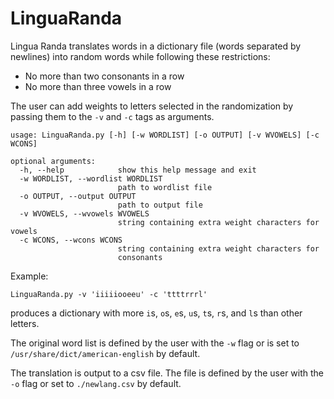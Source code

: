# LinguaRanda

Lingua Randa translates words in a dictionary file (words separated by newlines)
into random words while following these restrictions:

* No more than two consonants in a row
* No more than three vowels in a row

The user can add weights to letters selected in the randomization by passing
them to the `-v` and `-c` tags as arguments.

```
usage: LinguaRanda.py [-h] [-w WORDLIST] [-o OUTPUT] [-v WVOWELS] [-c WCONS]

optional arguments:
  -h, --help            show this help message and exit
  -w WORDLIST, --wordlist WORDLIST
                        path to wordlist file
  -o OUTPUT, --output OUTPUT
                        path to output file
  -v WVOWELS, --wvowels WVOWELS
                        string containing extra weight characters for vowels
  -c WCONS, --wcons WCONS
                        string containing extra weight characters for
                        consonants
```

Example:

```
LinguaRanda.py -v 'iiiiiooeeu' -c 'ttttrrrl'
```

produces a dictionary with more `i`s, `o`s, `e`s, `u`s, `t`s, `r`s, and `l`s
than other letters.

The original word list is defined by the user with the `-w` flag or is set to
`/usr/share/dict/american-english` by default.

The translation is output to a csv file. The file is defined by the user with
the `-o` flag or set to `./newlang.csv` by default.
